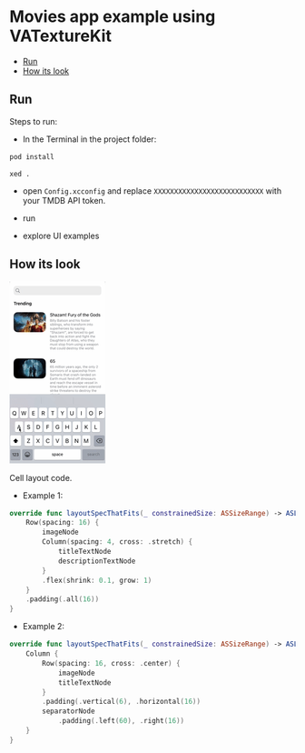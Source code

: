 # Movies app example using VATextureKit

  * [Run](#run)
  * [How its look](#how-its-look)

## Run


Steps to run:


* In the Terminal in the project folder:
```
pod install
```

```
xed .
```

* open `Config.xcconfig` and replace `XXXXXXXXXXXXXXXXXXXXXXXXXXX` with your TMDB API token.

* run

* explore UI examples


## How its look


![Movie app example 1](https://raw.githubusercontent.com/VAndrJ/VATextureKit/master/Resources/movie_app_example_ui.gif)


Cell layout code. 


* Example 1:


```swift
override func layoutSpecThatFits(_ constrainedSize: ASSizeRange) -> ASLayoutSpec {
    Row(spacing: 16) {
        imageNode
        Column(spacing: 4, cross: .stretch) {
            titleTextNode
            descriptionTextNode
        }
        .flex(shrink: 0.1, grow: 1)
    }
    .padding(.all(16))
}
```


* Example 2:


```swift
override func layoutSpecThatFits(_ constrainedSize: ASSizeRange) -> ASLayoutSpec {
    Column {
        Row(spacing: 16, cross: .center) {
            imageNode
            titleTextNode
        }
        .padding(.vertical(6), .horizontal(16))
        separatorNode
            .padding(.left(60), .right(16))
    }
}
```
